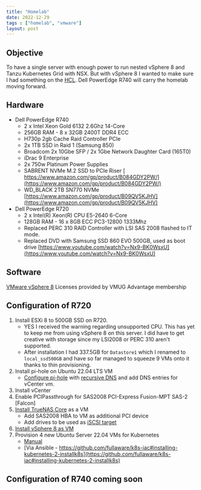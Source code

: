 ```yaml
---
title: "Homelab"
date: 2022-12-29
tags : ["homelab", "vmware"]
layout: post
---
```

## Objective
To have a single server with enough power to run nested vSphere 8 and Tanzu Kubernetes Grid with NSX.  But with vSphere 8 I wanted to make sure I had something on the [HCL](https://www.vmware.com/resources/compatibility/detail.php?deviceCategory=server&productid=42895).  Dell PowerEdge R740 will carry the homelab moving forward.
<!--more-->

## Hardware
-  Dell PowerEdge R740
    - 2 x Intel Xeon Gold 6132 2.6Ghz 14-Core
    - 256GB RAM - 8 x 32GB 2400T DDR4 ECC
    - H730p 2gb Cache Raid Controller PCIe
    - 2x 1TB SSD in Raid 1 (Samsung 850)
    - Broadcom 2x 10Gbe SFP / 2x 1Gbe Network Daughter Card (165T0)
    - iDrac 9 Enterprise
    - 2x 750w Platinum Power Supplies
    - SABRENT NVMe M.2 SSD to PCIe Riser [ https://www.amazon.com/gp/product/B084GDY2PW/](https://www.amazon.com/gp/product/B084GDY2PW/)
    - WD_BLACK 2TB SN770 NVMe [https://www.amazon.com/gp/product/B09QV5KJHV](https://www.amazon.com/gp/product/B09QV5KJHV)
-  Dell PowerEdge R720
    - 2 x Intel(R) Xeon(R) CPU E5-2640 6-Core
    - 128GB RAM - 16 x 8GB ECC PC3-12800 1333Mhz 
    - Replaced PERC 310 RAID Controller with LSI SAS 2008 flashed to IT mode.
    - Replaced DVD with Samsung SSD 860 EVO 500GB, used as boot drive [https://www.youtube.com/watch?v=Nx9-BK0WsxU](https://www.youtube.com/watch?v=Nx9-BK0WsxU)


## Software
[VMware vSphere 8](https://www.vmug.com/membership/vmug-advantage-membership/) Licenses provided by VMUG Advantage membership

## Configuration of R720

1. Install ESXi 8 to 500GB SSD on R720.  
    - YES I received the warning regarding unsupported CPU.  This has yet to keep me from using vSphere 8 on this server.  I did have to get creative with storage since my LSI2008 or PERC 310 aren't supported.  
    - After installation I had 337.5GB for `Datastore1` which I renamed to `local_ssd500GB` and have so far managed to squeeze 9 VMs onto it thanks to thin provisioning.
1. Install pi-hole on Ubuntu 22.04 LTS VM
    - [Configure pi-hole](https://www.youtube.com/watch?v=FnFtWsZ8IP0) with [recursive DNS](https://docs.pi-hole.net/guides/dns/unbound/) and add DNS entries for vCenter vm.
1. Install vCenter
1. Enable PCIPassthrough for SAS2008 PCI-Express Fusion-MPT SAS-2 [Falcon]
1. [Install TrueNAS Core](https://www.truenas.com/docs/solutions/integrations/vmware/deploytninvmware/) as a VM 
    - Add SAS2008 HBA to VM as additional PCI device
    - Add drives to be used as [iSCSI target](https://www.servethehome.com/building-a-lab-part-3-configuring-vmware-esxi-and-truenas-core/)
1. [Install vSphere 8 as VM](https://www.infotechram.com/index.php/2022/09/17/how-to-install-esxi-server-8-vsphere-8-as-nested-vm/)
1. Provision 4 new Ubuntu Server 22.04 VMs for Kubernetes
    - [Manual](https://www.linuxtechi.com/install-kubernetes-on-ubuntu-22-04/)
    - [Via Ansible - https://github.com/fullaware/k8s-iac#installing-kubernetes-2-installk8s](https://github.com/fullaware/k8s-iac#installing-kubernetes-2-installk8s)

## Configuration of R740 coming soon
